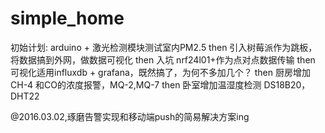 # simple_home
初始计划: arduino + 激光检测模块测试室内PM2.5
then
引入树莓派作为跳板，将数据搞到外网，做数据可视化
then
入坑 nrf24l01+作为点对点数据传输
then
可视化适用influxdb + grafana，既然搞了，为何不多加几个？
then
厨房增加CH-4 和CO的浓度报警，MQ-2,MQ-7
then
卧室增加温湿度检测 DS18B20，DHT22

@2016.03.02,琢磨告警实现和移动端push的简易解决方案ing
